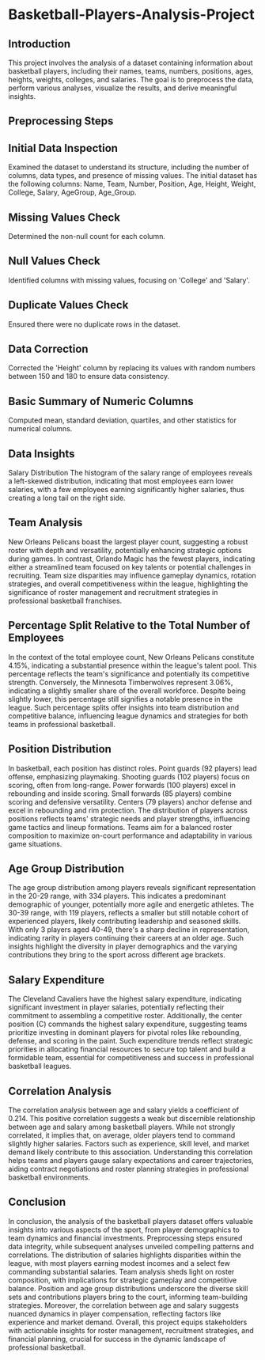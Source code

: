 # Basketball-Players-Analysis-Project
## Introduction
This project involves the analysis of a dataset containing information about basketball players, including their names, teams, numbers, positions, ages, heights, weights, colleges, and salaries. The goal is to preprocess the data, perform various analyses, visualize the results, and derive meaningful insights.

## Preprocessing Steps

## Initial Data Inspection
Examined the dataset to understand its structure, including the number of columns, data types, and presence of missing values. The initial dataset has the following columns: Name, Team, Number, Position, Age, Height, Weight, College, Salary, AgeGroup, Age_Group.

## Missing Values Check
Determined the non-null count for each column.

## Null Values Check
Identified columns with missing values, focusing on 'College' and 'Salary'.

## Duplicate Values Check
Ensured there were no duplicate rows in the dataset.

## Data Correction
Corrected the 'Height' column by replacing its values with random numbers between 150 and 180 to ensure data consistency.

## Basic Summary of Numeric Columns
Computed mean, standard deviation, quartiles, and other statistics for numerical columns.

## Data Insights
Salary Distribution
The histogram of the salary range of employees reveals a left-skewed distribution, indicating that most employees earn lower salaries, with a few employees earning significantly higher salaries, thus creating a long tail on the right side.

## Team Analysis
New Orleans Pelicans boast the largest player count, suggesting a robust roster with depth and versatility, potentially enhancing strategic options during games. In contrast, Orlando Magic has the fewest players, indicating either a streamlined team focused on key talents or potential challenges in recruiting. Team size disparities may influence gameplay dynamics, rotation strategies, and overall competitiveness within the league, highlighting the significance of roster management and recruitment strategies in professional basketball franchises.

## Percentage Split Relative to the Total Number of Employees
In the context of the total employee count, New Orleans Pelicans constitute 4.15%, indicating a substantial presence within the league's talent pool. This percentage reflects the team's significance and potentially its competitive strength. Conversely, the Minnesota Timberwolves represent 3.06%, indicating a slightly smaller share of the overall workforce. Despite being slightly lower, this percentage still signifies a notable presence in the league. Such percentage splits offer insights into team distribution and competitive balance, influencing league dynamics and strategies for both teams in professional basketball.

## Position Distribution
In basketball, each position has distinct roles. Point guards (92 players) lead offense, emphasizing playmaking. Shooting guards (102 players) focus on scoring, often from long-range. Power forwards (100 players) excel in rebounding and inside scoring. Small forwards (85 players) combine scoring and defensive versatility. Centers (79 players) anchor defense and excel in rebounding and rim protection. The distribution of players across positions reflects teams' strategic needs and player strengths, influencing game tactics and lineup formations. Teams aim for a balanced roster composition to maximize on-court performance and adaptability in various game situations.

## Age Group Distribution
The age group distribution among players reveals significant representation in the 20-29 range, with 334 players. This indicates a predominant demographic of younger, potentially more agile and energetic athletes. The 30-39 range, with 119 players, reflects a smaller but still notable cohort of experienced players, likely contributing leadership and seasoned skills. With only 3 players aged 40-49, there's a sharp decline in representation, indicating rarity in players continuing their careers at an older age. Such insights highlight the diversity in player demographics and the varying contributions they bring to the sport across different age brackets.

## Salary Expenditure
The Cleveland Cavaliers have the highest salary expenditure, indicating significant investment in player salaries, potentially reflecting their commitment to assembling a competitive roster. Additionally, the center position (C) commands the highest salary expenditure, suggesting teams prioritize investing in dominant players for pivotal roles like rebounding, defense, and scoring in the paint. Such expenditure trends reflect strategic priorities in allocating financial resources to secure top talent and build a formidable team, essential for competitiveness and success in professional basketball leagues.

## Correlation Analysis
The correlation analysis between age and salary yields a coefficient of 0.214. This positive correlation suggests a weak but discernible relationship between age and salary among basketball players. While not strongly correlated, it implies that, on average, older players tend to command slightly higher salaries. Factors such as experience, skill level, and market demand likely contribute to this association. Understanding this correlation helps teams and players gauge salary expectations and career trajectories, aiding contract negotiations and roster planning strategies in professional basketball environments.

## Conclusion
In conclusion, the analysis of the basketball players dataset offers valuable insights into various aspects of the sport, from player demographics to team dynamics and financial investments. Preprocessing steps ensured data integrity, while subsequent analyses unveiled compelling patterns and correlations. The distribution of salaries highlights disparities within the league, with most players earning modest incomes and a select few commanding substantial salaries. Team analysis sheds light on roster composition, with implications for strategic gameplay and competitive balance. Position and age group distributions underscore the diverse skill sets and contributions players bring to the court, informing team-building strategies. Moreover, the correlation between age and salary suggests nuanced dynamics in player compensation, reflecting factors like experience and market demand. Overall, this project equips stakeholders with actionable insights for roster management, recruitment strategies, and financial planning, crucial for success in the dynamic landscape of professional basketball.
